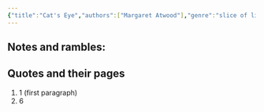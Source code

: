 ```yaml
---
{"title":"Cat's Eye","authors":["Margaret Atwood"],"genre":"slice of life","created":"2025-05-25T23:54:00","updated":"2025-05-25","tags":["notes"],"dg-publish":true,"dg-note-icon":"caterpillar","dg-path":"Reading/Notes and Highlights/Books/Cat's Eye.md","permalink":"/reading/notes-and-highlights/books/cat-s-eye/","dgPassFrontmatter":true,"noteIcon":"caterpillar"}
---
```


## Notes and rambles:

## Quotes and their pages

1. 1 (first paragraph)
2. 6

